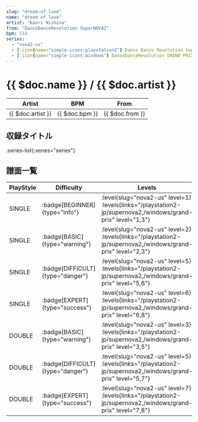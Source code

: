 ```yaml
---
slug: "dream-of-love"
name: "dream of love"
artist: "Kaori Nishina"
from: "DanceDanceRevolution SuperNOVA2"
bpm: 114
series:
  - "nova2-us"
  - [:icon{name="simple-icons:playstation2"} Dance Dance Revolution SuperNOVA2 :icon{name="flag:jp-4x3"}](/playstation2-jp/supernova2)
  - [:icon{name="simple-icons:windows"} DanceDanceRevolution GRAND PRIX (グランプリプレー)](/windows/grand-prix)
---
```


# {{ $doc.name }} / {{ $doc.artist }}

|Artist|BPM|From|
|------|---|----|
|{{ $doc.artist }}|{{ $doc.bpm }}|{{ $doc.from }}|

## 収録タイトル

:series-list{:series="series"}

## 譜面一覧

|PlayStyle|Difficulty|Levels|Notes|Movie|
|---------|----------|------|-----|-----|
|SINGLE| :badge[BEGINNER]{type="info"}|<div class="field is-grouped is-grouped-multiline"> :level{slug="nova2-us" level=1}  :levels{links="/playstation2-jp/supernova2,/windows/grand-prix" level="1,3"}</div>|64/0||
|SINGLE| :badge[BASIC]{type="warning"}|<div class="field is-grouped is-grouped-multiline"> :level{slug="nova2-us" level=2}  :levels{links="/playstation2-jp/supernova2,/windows/grand-prix" level="2,3"}</div>|84/0||
|SINGLE| :badge[DIFFICULT]{type="danger"}|<div class="field is-grouped is-grouped-multiline"> :level{slug="nova2-us" level=5}  :levels{links="/playstation2-jp/supernova2,/windows/grand-prix" level="5,6"}</div>|184/8||
|SINGLE| :badge[EXPERT]{type="success"}|<div class="field is-grouped is-grouped-multiline"> :level{slug="nova2-us" level=6}  :levels{links="/playstation2-jp/supernova2,/windows/grand-prix" level="6,8"}</div>|199/37||
|DOUBLE| :badge[BASIC]{type="warning"}|<div class="field is-grouped is-grouped-multiline"> :level{slug="nova2-us" level=3}  :levels{links="/playstation2-jp/supernova2,/windows/grand-prix" level="3,5"}</div>|132/8||
|DOUBLE| :badge[DIFFICULT]{type="danger"}|<div class="field is-grouped is-grouped-multiline"> :level{slug="nova2-us" level=5}  :levels{links="/playstation2-jp/supernova2,/windows/grand-prix" level="5,7"}</div>|179/12||
|DOUBLE| :badge[EXPERT]{type="success"}|<div class="field is-grouped is-grouped-multiline"> :level{slug="nova2-us" level=7}  :levels{links="/playstation2-jp/supernova2,/windows/grand-prix" level="7,8"}</div>|228/2||
